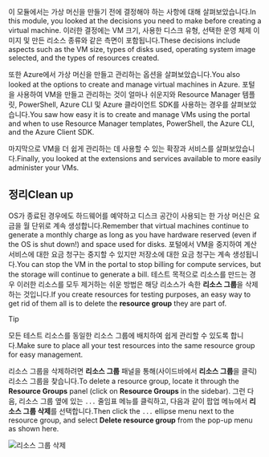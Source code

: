 <span data-ttu-id="a8e3c-101">이 모듈에서는 가상 머신을 만들기 전에 결정해야 하는 사항에 대해 살펴보았습니다.</span><span class="sxs-lookup"><span data-stu-id="a8e3c-101">In this module, you looked at the decisions you need to make before creating a virtual machine.</span></span> <span data-ttu-id="a8e3c-102">이러한 결정에는 VM 크기, 사용한 디스크 유형, 선택한 운영 체제 이미지 및 만든 리소스 종류와 같은 측면이 포함됩니다.</span><span class="sxs-lookup"><span data-stu-id="a8e3c-102">These decisions include aspects such as the VM size, types of disks used, operating system image selected, and the types of resources created.</span></span>

<span data-ttu-id="a8e3c-103">또한 Azure에서 가상 머신을 만들고 관리하는 옵션을 살펴보았습니다.</span><span class="sxs-lookup"><span data-stu-id="a8e3c-103">You also looked at the options to create and manage virtual machines in Azure.</span></span> <span data-ttu-id="a8e3c-104">포털을 사용하여 VM을 만들고 관리하는 것이 얼마나 쉬운지와 Resource Manager 템플릿, PowerShell, Azure CLI 및 Azure 클라이언트 SDK를 사용하는 경우를 살펴보았습니다.</span><span class="sxs-lookup"><span data-stu-id="a8e3c-104">You saw how easy it is to create and manage VMs using the portal and when to use Resource Manager templates, PowerShell, the Azure CLI, and the Azure Client SDK.</span></span>

<span data-ttu-id="a8e3c-105">마지막으로 VM을 더 쉽게 관리하는 데 사용할 수 있는 확장과 서비스를 살펴보았습니다.</span><span class="sxs-lookup"><span data-stu-id="a8e3c-105">Finally, you looked at the extensions and services available to more easily administer your VMs.</span></span>

## <a name="clean-up"></a><span data-ttu-id="a8e3c-106">정리</span><span class="sxs-lookup"><span data-stu-id="a8e3c-106">Clean up</span></span>
<!---TODO: Update for sandbox?--->

<span data-ttu-id="a8e3c-107">OS가 종료된 경우에도 하드웨어를 예약하고 디스크 공간이 사용되는 한 가상 머신은 요금을 월 단위로 계속 생성합니다.</span><span class="sxs-lookup"><span data-stu-id="a8e3c-107">Remember that virtual machines continue to generate a monthly charge as long as you have hardware reserved (even if the OS is shut down!) and space used for disks.</span></span> <span data-ttu-id="a8e3c-108">포털에서 VM을 중지하여 계산 서비스에 대한 요금 청구는 중지할 수 있지만 저장소에 대한 요금 청구는 계속 생성됩니다.</span><span class="sxs-lookup"><span data-stu-id="a8e3c-108">You can stop the VM in the portal to stop billing for compute services, but the storage will continue to generate a bill.</span></span> <span data-ttu-id="a8e3c-109">테스트 목적으로 리소스를 만드는 경우 이러한 리소스를 모두 제거하는 쉬운 방법은 해당 리소스가 속한 **리소스 그룹**을 삭제하는 것입니다.</span><span class="sxs-lookup"><span data-stu-id="a8e3c-109">If you create resources for testing purposes, an easy way to get rid of them all is to delete the **resource group** they are part of.</span></span>

> [!TIP]
> <span data-ttu-id="a8e3c-110">모든 테스트 리소스를 동일한 리소스 그룹에 배치하여 쉽게 관리할 수 있도록 합니다.</span><span class="sxs-lookup"><span data-stu-id="a8e3c-110">Make sure to place all your test resources into the same resource group for easy management.</span></span>

<span data-ttu-id="a8e3c-111">리소스 그룹을 삭제하려면 **리소스 그룹** 패널을 통해(사이드바에서 **리소스 그룹**을 클릭) 리소스 그룹을 찾습니다.</span><span class="sxs-lookup"><span data-stu-id="a8e3c-111">To delete a resource group, locate it through the **Resource Groups** panel (click on **Resource Groups** in the sidebar).</span></span> <span data-ttu-id="a8e3c-112">그런 다음, 리소스 그룹 옆에 있는 `...` 줄임표 메뉴를 클릭하고, 다음과 같이 팝업 메뉴에서 **리소스 그룹 삭제**를 선택합니다.</span><span class="sxs-lookup"><span data-stu-id="a8e3c-112">Then click the `...` ellipse menu next to the resource group, and select **Delete resource group** from the pop-up menu as shown here.</span></span>

![리소스 그룹 삭제](../media-draft/7-delete-rgs.png)
